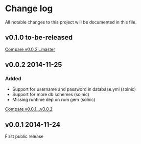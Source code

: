 # Change log

All notable changes to this project will be documented in this file.

## v0.1.0 to-be-released

[Compare v0.0.2...master](https://github.com/rom-rb/rom-rails/compare/v0.0.2...master)

## v0.0.2 2014-11-25

### Added

  * Support for username and password in database.yml (solnic)
  * Support for more db schemes (solnic)
  * Missing runtime dep on rom gem (solnic)

[Compare v0.0.1...v0.0.2](https://github.com/rom-rb/rom-rails/compare/v0.0.1...v0.0.2)

## v0.0.1 2014-11-24

First public release
